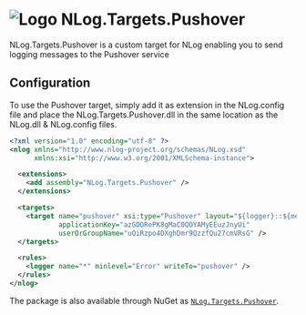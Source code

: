 # ![Logo](http://riii.me/nlog-targets-pushover-logo) NLog.Targets.Pushover
NLog.Targets.Pushover is a custom target for NLog enabling you to send logging messages to the Pushover service

## Configuration

To use the Pushover target, simply add it as extension in the NLog.config file and place the NLog.Targets.Pushover.dll in the same location as the NLog.dll & NLog.config files.

```xml
<?xml version="1.0" encoding="utf-8" ?>
<nlog xmlns="http://www.nlog-project.org/schemas/NLog.xsd"
      xmlns:xsi="http://www.w3.org/2001/XMLSchema-instance">

  <extensions>
    <add assembly="NLog.Targets.Pushover" />
  </extensions>

  <targets>
    <target name="pushover" xsi:type="Pushover" layout="${logger}::${message}"
            applicationKey="azGDORePK8gMaC0QOYAMyEEuzJnyUi"
            userOrGroupName="uQiRzpo4DXghDmr9QzzfQu27cmVRsG" />
  </targets>

  <rules>
    <logger name="*" minlevel="Error" writeTo="pushover" />
  </rules>
</nlog>
```
The package is also available through NuGet as [`NLog.Targets.Pushover`](https://www.nuget.org/packages/NLog.Targets.Pushover/1.0.0).
